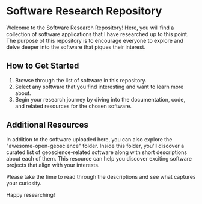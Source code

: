 # Software Research Repository

Welcome to the Software Research Repository! Here, you will find a collection of software applications that I have researched up to this point. The purpose of this repository is to encourage everyone to explore and delve deeper into the software that piques their interest.

## How to Get Started

1. Browse through the list of software in this repository.
2. Select any software that you find interesting and want to learn more about.
3. Begin your research journey by diving into the documentation, code, and related resources for the chosen software.

## Additional Resources

In addition to the software uploaded here, you can also explore the "awesome-open-geoscience" folder. Inside this folder, you'll discover a curated list of geoscience-related software along with short descriptions about each of them. This resource can help you discover exciting software projects that align with your interests.

Please take the time to read through the descriptions and see what captures your curiosity.

Happy researching!
